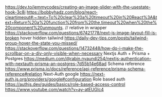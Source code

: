 https://dev.to/jemmycodes/creating-an-image-slider-with-the-usestate-hook-3c8i
https://bobbyhadz.com/blog/react-cleartimeout#:~:text=To%20clear%20a%20timeout%20in%20React%3A&text=Return%20a%20function%20from%20the,timeout%20when%20the%20component%20unmounts.
// relative in wrapper
https://stackoverflow.com/questions/67421778/next-js-image-layout-fill-is-broken
hover hidden tailwind
https://daily-dev-tips.com/posts/tailwind-group-hover-the-state-you-missed/
https://stackoverflow.com/questions/14732448/how-do-i-make-the-scrollbar-on-a-div-only-visible-when-necessary
Nextjs Auth + Prisma + Postgres
https://medium.com/@rabin.nyaundi254/nextjs-authentication-with-nextauth-prisma-an-postgres-7d55b14e68ad
Schema reference
https://www.prisma.io/docs/reference/api-reference/prisma-schema-reference#relation
Next-Auth google
https://next-auth.js.org/providers/google#configuration
Role based auth
https://authjs.dev/guides/basics/role-based-access-control
https://www.youtube.com/watch?v=ay-atEUGIc4

